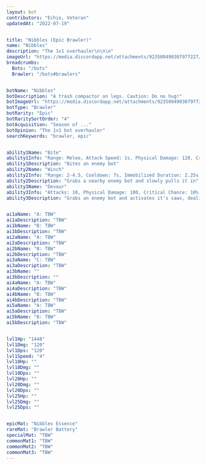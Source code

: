 ```yaml
---
layout: bot
contributors: "Echio, Veteran"
updatedAt: "2022-07-19"


title: "Nibbles (Epic Brawler)"
name: "Nibbles"
description: "The 1v1 overhauler\n\n\n"
imageUrl: "https://media.discordapp.net/attachments/923509490307977227/998928898228236349/unknown.png"
breadcrumbs:
  Bots: "/bots"
  Brawler: "/bots#brawlers"


botName: "Nibbles"
botDescription: "A trash compactor on legs. Caution: Do no hug!"
botImageUrl: "https://media.discordapp.net/attachments/923509490307977227/998928898228236349/unknown.png"
botType: "Brawler"
botRarity: "Epic"
botRaritySortOrder: "4"
botAcquisition: "Season of ..."
botOpinion: "The 1v1 bot overhauler"
searchKeywords: "brawler, epic"


ability1Name: "Bite"
ability1Info: "Range: Melee, Attack Speed: 1s, Physical Damage: 120, Critical Chance: 10%"
ability1Description: "Bites an enemy bot"
ability2Name: "Winch"
ability2Info: "Range: 2-4.5, Cooldown: 7s, Immobilized Duration: 2.25s, Physical Damage: 50, Critical Chance: 10%"
ability2Description: "Grabs a nearby enemy bot and slowly pulls it in"
ability3Name: "Devour"
ability3Info: "Attacks: 10, Physical Damage: 100, Critical Chance: 10%, Range: Melee, Cooldown: 9s"
ability3Description: "Grabs an enemy bot and activates it's saws, dealing massive damage over a few seconds"


ai1aName: "A: TBW"
ai1aDescription: "TBW"
ai1bName: "B: TBW"
ai1bDescription: "TBW"
ai2aName: "A: TBW"
ai2aDescription: "TBW"
ai2bName: "B: TBW"
ai2bDescription: "TBW"
ai3aName: "C: TBW"
ai3aDescription: "TBW"
ai3bName: ""
ai3bDescription: ""
ai4aName: "A: TBW"
ai4aDescription: "TBW"
ai4bName: "B: TBW"
ai4bDescription: "TBW"
ai5aName: "A: TBW"
ai5aDescription: "TBW"
ai5bName: "B: TBW"
ai5bDescription: "TBW"


lvl1Hp: "1448"
lvl1Dmg: "120"
lvl1Dps: "120"
lvl1Speed: "4"
lvl10Hp: ""
lvl10Dmg: ""
lvl10Dps: ""
lvl20Hp: ""
lvl20Dmg: ""
lvl20Dps: ""
lvl25Hp: ""
lvl25Dmg: ""
lvl25Dps: ""


epicMat: "Nibbles Essence"
rareMat: "Brawler Battery"
specialMat: "TBW"
commonMat1: "TBW"
commonMat2: "TBW"
commonMat3: "TBW"
---
```

